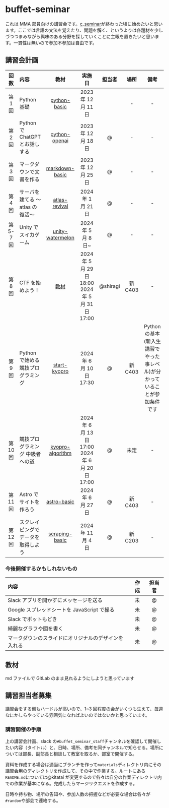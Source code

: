 # buffet-seminar

これは MMA 部員向けの講習会です。[c_seminar](https://gitlab.mma.club.uec.ac.jp/gae/c_seminar)が終わった頃に始めたいと思います。ここでは言語の文法を覚えたり、問題を解く、というよりは各題材を少しづつつまみながら興味のある分野を探していくことに主眼を置きたいと思います。一貫性は無いので参加不参加は自由です。

## 講習会計画

|   回数    | 内容                               |                             教材                              |                        実施日                        |  担当者   |  場所   |                                   備考                                    |
| :-------: | :--------------------------------- | :-----------------------------------------------------------: | :--------------------------------------------------: | :-------: | :-----: | :-----------------------------------------------------------------------: |
|  第 1 回  | Python 基礎                        |           [python-basic](./materials/python-basic/)           |                 2023 年 12 月 11 日                  |  |    -    |                                     -                                     |
|  第 2 回  | Python で ChatGPT とお話しする     |          [python-openai](./materials/python-openai/)          |                 2023 年 12 月 18 日                  | @  |    -    |                                     -                                     |
|  第 3 回  | マークダウンで文書を作る           |         [markdown-basic](./materials/markdown-basic/)         |                 2023 年 12 月 25 日                  |   @  |    -    |                                     -                                     |
|  第 4 回  | サーバを建てる 〜atlas の復活〜    |          [atlas-revival](./materials/atlas-revival)           |                  2024 年 1 月 21 日                  |  @  |    -    |                                     -                                     |
| 第 5-7 回 | Unity でスイカゲーム               |       [unity-watermelon](./materials/unity-watermelon/)       |                  2024 年 5 月 8 日~                  | @  |    -    |                                     -                                     |
|  第 8 回  | CTF を始めよう！                   | [教材](https://gitlab.mma.club.uec.ac.jp/shiragi/ctf-seminar) | 2024 年 5 月 29 日 18:00<br>2024 年 5 月 31 日 17:00 | @shiragi  | 新 C403 |                                     -                                     |
|  第 9 回  | Python で始める競技プログラミング  |           [start-kyopro](./materials/start-kyopro/)           |               2024 年 6 月 10 日 17:30               | @| 新 C403 | Python の基本(新入生講習でやった事レベル)が分かっていることが参加条件です |
| 第 10 回  | 競技プログラミング 中級者への道    |       [kyopro-algorithm](./materials/kyopro-algorithm/)       | 2024 年 6 月 13 日 17:00<br>2024 年 6 月 20 日 17:00 | @|  未定   |                                     -                                     |
| 第 11 回  | Astro でサイトを作ろう             |            [astro-basic](./materials/astro-basic/)            |                  2024 年 6 月 27 日                  |  @  | 新 C403 |                                     -                                     |
| 第 12 回  | スクレイピングでデータを取得しよう |         [scraping-basic](./materials/scraping-basic/)         |                  2024 年 11 月 4 日                  |   @ | 新 C203 |                                     -                                     |

### 今後開催するかもしれないもの

| 内容                                                 | 作成 |  担当者  |
| :--------------------------------------------------- | :--: | :------: |
| Slack アプリを開かずにメッセージを送る               |  未  | @|
| Google スプレッドシートを JavaScript で操る          |  未  | @ |
| Slack でボットもどき                                 |  未  | @|
| 綺麗なグラフや図を書く                               |  未  |  @|
| マークダウンのスライドにオリジナルのデザインを入れる |  未  |   @  |

## 教材

md ファイルで GitLab のまま見れるようにしようと思っています

## 講習担当者募集

講習会をする側もハードルが高いので、1~3 回程度の会がいくつも生えて、毎週なにかしらやっている雰囲気になればよいのではないかと思っています。

### 講習開催の手順

上の講習会計画、slack の`#buffet_seminar_staff`チャンネルを確認して開催したい内容（タイトル）と、日時、場所、備考を同チャンネルで知らせる。場所については部長、副部長と相談して教室を取るか、部室で開催する。

資料を作成する場合は適当にブランチを作って`materials`ディレクトリ内にその講習会用のディレクトリを作成して、その中で作業する。ルートにある`README.md`については@kitatai が変更するので各々は自分の作業ディレクトリ内での作業が基本になる。完成したらマージリクエストを作成する。

日時や持ち物、場所の告知や、参加人数の把握などが必要な場合は各々が`#random`や部会で連絡する。
